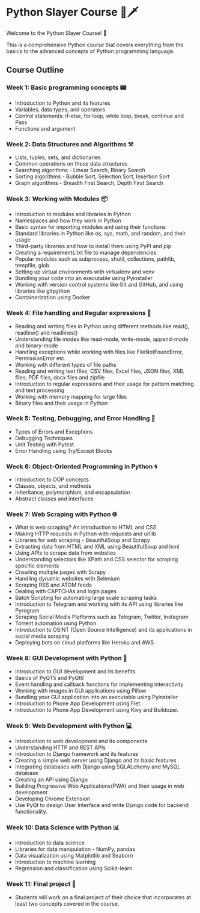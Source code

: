 # Python Slayer Course 🐍🗡️

Welcome to the Python Slayer Course! 🎉

This is a comprehensive Python course that covers everything from the basics to the advanced concepts of Python programming language.

## Course Outline

### Week 1: Basic programming concepts 📟
- Introduction to Python and its features
- Variables, data types, and operators 
- Control statements: if-else, for loop, while loop, break, continue and Pass
- Functions and argument

### Week 2: Data Structures and Algorithms ⚒️
- Lists, tuples, sets, and dictionaries 
- Common operations on these data structures 
- Searching algorithms - Linear Search, Binary Search 
- Sorting algorithms - Bubble Sort, Selection Sort, Insertion Sort 
- Graph algorithms - Breadth First Search, Depth First Search 

### Week 3: Working with Modules 📦
- Introduction to modules and libraries in Python 
- Namespaces and how they work in Python 
- Basic syntax for importing modules and using their functions 
- Standard libraries in Python like os, sys, math, and random, and their usage 
- Third-party libraries and how to install them using PyPI and pip 
- Creating a requirements.txt file to manage dependencies 
- Popular modules such as subprocess, shutil, collections, pathlib, tempfile, glob 
- Setting up virtual environments with virtualenv and venv 
- Bundling your code into an executable using Pyinstaller 
- Working with version control systems like Git and GitHub, and using libraries like gitpython 
- Containerization using Docker 

### Week 4: File handling and Regular expressions 📁
- Reading and writing files in Python using different methods like read(), readline() and readlines()
- Understanding file modes like read-mode, write-mode, append-mode and binary-mode
- Handling exceptions while working with files like FileNotFoundError, PermissionError etc.
- Working with different types of file paths 
- Reading and writing text files, CSV files, Excel files, JSON files, XML files, PDF files, docx files and zipfile
- Introduction to regular expressions and their usage for pattern matching and text processing
- Working with memory mapping for large files 
- Binary files and their usage in Python

### Week 5: Testing, Debugging, and Error Handling 🐛
- Types of Errors and Exceptions
- Debugging Techniques
- Unit Testing with Pytest
- Error Handling using Try/Except Blocks

### Week 6: Object-Oriented Programming in Python 🌀
- Introduction to OOP concepts 
- Classes, objects, and methods 
- Inheritance, polymorphism, and encapsulation 
- Abstract classes and interfaces 

### Week 7: Web Scraping with Python 🌐
- What is web scraping? An introduction to HTML and CSS
- Making HTTP requests in Python with requests and urllib 
- Libraries for web scraping - BeautifulSoup and Scrapy 
- Extracting data from HTML and XML using BeautifulSoup and lxml 
- Using APIs to scrape data from websites
- Understanding selectors like XPath and CSS selector for scraping specific elements 
- Crawling multiple pages with Scrapy 
- Handling dynamic websites with Selenium 
- Scraping RSS and ATOM feeds 
- Dealing with CAPTCHAs and login pages 
- Batch Scripting for automating large scale scraping tasks 
- Introduction to Telegram and working with its API using libraries like Pyrogram   
- Scraping Social Media Platforms such as Telegram, Twitter, Instagram 
- Torrent automation using Python 
- Introduction to OSINT (Open Source Intelligence) and its applications in social media scraping  
- Deploying bots on cloud platforms like Heroku and AWS 

### Week 8: GUI Development with Python 📱
- Introduction to GUI development and its benefits 
- Basics of PyQT5 and PyQt6
- Event handling and callback functions for implementing interactivity 
- Working with images in GUI applications using Pillow 
- Bundling your GUI application into an executable using Pyinstaller
- Introduction to Phone App Development using Flet
- Introduction to Phone App Development using Kivy and Buildozer. 

### Week 9: Web Development with Python 💻
- Introduction to web development and its components
- Understanding HTTP and REST APIs 
- Introduction to Django framework and its features 
- Creating a simple web server using Django and its basic features 
- Integrating databases with Django using SQLALchemy and MySQL database 
- Creating an API using Django 
- Building Progressive Web Applications(PWA) and their usage in web development 
- Developing Chrome Extension 
- Use PyQt to design User Interface and write Django code for backend functionality.

### Week 10: Data Science with Python 📊
- Introduction to data science 
- Libraries for data manipulation - NumPy, pandas 
- Data visualization using Matplotlib and Seaborn 
- Introduction to machine learning 
- Regression and classification using Scikit-learn 

### Week 11: Final project 🏁
- Students will work on a final project of their choice that incorporates at least two concepts covered in the course. 
